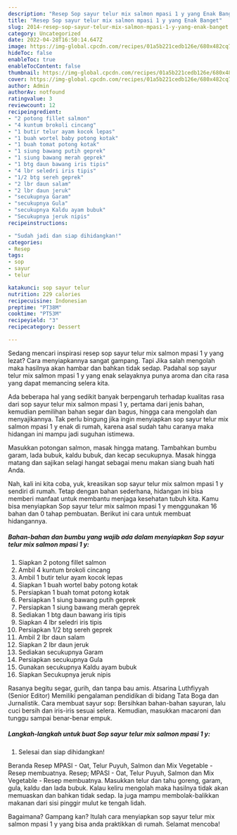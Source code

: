 ```yaml
---
description: "Resep Sop sayur telur mix salmon mpasi 1 y yang Enak Banget"
title: "Resep Sop sayur telur mix salmon mpasi 1 y yang Enak Banget"
slug: 2014-resep-sop-sayur-telur-mix-salmon-mpasi-1-y-yang-enak-banget
category: Uncategorized
date: 2022-04-28T16:50:14.647Z
image: https://img-global.cpcdn.com/recipes/01a5b221cedb126e/680x482cq70/sop-sayur-telur-mix-salmon-mpasi-1-y-foto-resep-utama.jpg
hideToc: false
enableToc: true
enableTocContent: false
thumbnail: https://img-global.cpcdn.com/recipes/01a5b221cedb126e/680x482cq70/sop-sayur-telur-mix-salmon-mpasi-1-y-foto-resep-utama.jpg
cover: https://img-global.cpcdn.com/recipes/01a5b221cedb126e/680x482cq70/sop-sayur-telur-mix-salmon-mpasi-1-y-foto-resep-utama.jpg
author: Admin
authorAv: notfound
ratingvalue: 3
reviewcount: 12
recipeingredient:
- "2 potong fillet salmon"
- "4 kuntum brokoli cincang"
- "1 butir telur ayam kocok lepas"
- "1 buah wortel baby potong kotak"
- "1 buah tomat potong kotak"
- "1 siung bawang putih geprek"
- "1 siung bawang merah geprek"
- "1 btg daun bawang iris tipis"
- "4 lbr seledri iris tipis"
- "1/2 btg sereh geprek"
- "2 lbr daun salam"
- "2 lbr daun jeruk"
- "secukupnya Garam"
- "secukupnya Gula"
- "secukupnya Kaldu ayam bubuk"
- "Secukupnya jeruk nipis"
recipeinstructions:

- "Sudah jadi dan siap dihidangkan!"
categories:
- Resep
tags:
- sop
- sayur
- telur

katakunci: sop sayur telur 
nutrition: 229 calories
recipecuisine: Indonesian
preptime: "PT38M"
cooktime: "PT53M"
recipeyield: "3"
recipecategory: Dessert

---
```



Sedang mencari inspirasi resep sop sayur telur mix salmon mpasi 1 y yang lezat? Cara menyiapkannya sangat gampang. Tapi Jika salah mengolah maka hasilnya akan hambar dan bahkan tidak sedap. Padahal sop sayur telur mix salmon mpasi 1 y yang enak selayaknya punya aroma dan cita rasa yang dapat memancing selera kita.


Ada beberapa hal yang sedikit banyak berpengaruh terhadap kualitas rasa dari sop sayur telur mix salmon mpasi 1 y, pertama dari jenis bahan, kemudian pemilihan bahan segar dan bagus, hingga cara mengolah dan menyajikannya. Tak perlu bingung jika ingin menyiapkan sop sayur telur mix salmon mpasi 1 y enak di rumah, karena asal sudah tahu caranya maka hidangan ini mampu jadi suguhan istimewa.

Masukkan potongan salmon, masak hingga matang. Tambahkan bumbu garam, lada bubuk, kaldu bubuk, dan kecap secukupnya. Masak hingga matang dan sajikan selagi hangat sebagai menu makan siang buah hati Anda.


Nah, kali ini kita coba, yuk, kreasikan sop sayur telur mix salmon mpasi 1 y sendiri di rumah. Tetap dengan bahan sederhana, hidangan ini bisa memberi manfaat untuk membantu menjaga kesehatan tubuh kita. Kamu bisa menyiapkan Sop sayur telur mix salmon mpasi 1 y menggunakan 16 bahan dan 0 tahap pembuatan. Berikut ini cara untuk membuat hidangannya.

<!--inarticleads1-->

##### Bahan-bahan dan bumbu yang wajib ada dalam menyiapkan Sop sayur telur mix salmon mpasi 1 y:

1. Siapkan 2 potong fillet salmon
1. Ambil 4 kuntum brokoli cincang
1. Ambil 1 butir telur ayam kocok lepas
1. Siapkan 1 buah wortel baby potong kotak
1. Persiapkan 1 buah tomat potong kotak
1. Persiapkan 1 siung bawang putih geprek
1. Persiapkan 1 siung bawang merah geprek
1. Sediakan 1 btg daun bawang iris tipis
1. Siapkan 4 lbr seledri iris tipis
1. Persiapkan 1/2 btg sereh geprek
1. Ambil 2 lbr daun salam
1. Siapkan 2 lbr daun jeruk
1. Sediakan secukupnya Garam
1. Persiapkan secukupnya Gula
1. Gunakan secukupnya Kaldu ayam bubuk
1. Siapkan Secukupnya jeruk nipis


Rasanya begitu segar, gurih, dan tanpa bau amis. Atsarina Luthfiyyah (Senior Editor) Memiliki pengalaman pendidikan di bidang Tata Boga dan Jurnalistik. Cara membuat sayur sop: Bersihkan bahan-bahan sayuran, lalu cuci bersih dan iris-iris sesuai selera. Kemudian, masukkan macaroni dan tunggu sampai benar-benar empuk. 

<!--inarticleads2-->

##### Langkah-langkah untuk buat Sop sayur telur mix salmon mpasi 1 y:


1. Selesai dan siap dihidangkan!

Beranda Resep MPASI - Oat, Telur Puyuh, Salmon dan Mix Vegetable - Resep membuatnya. Resep; MPASI - Oat, Telur Puyuh, Salmon dan Mix Vegetable - Resep membuatnya. Masukkan telur dan tahu goreng, garam, gula, kaldu dan lada bubuk. Kalau keliru mengolah maka hasilnya tidak akan memuaskan dan bahkan tidak sedap. Ia juga mampu membolak-balikkan makanan dari sisi pinggir mulut ke tengah lidah. 

Bagaimana? Gampang kan? Itulah cara menyiapkan sop sayur telur mix salmon mpasi 1 y yang bisa anda praktikkan di rumah. Selamat mencoba!

